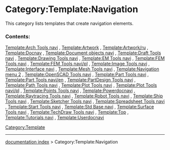 # Category:Template:Navigation
This category lists templates that create navigation elements.

### Contents:

[Template:Arch Tools navi](Template:Arch_Tools_navi.md) , [Template:Artwork](Template:Artwork.md) , [Template:Artwork/ru](Template:Artwork/ru.md) , [Template:Docnav](Template:Docnav.md) , [Template:Document objects navi](Template:Document_objects_navi.md) , [Template:Draft Tools navi](Template:Draft_Tools_navi.md) , [Template:Drawing Tools navi](Template:Drawing_Tools_navi.md) , [Template:EM Tools navi](Template:EM_Tools_navi.md) , [Template:FEM Tools navi](Template:FEM_Tools_navi.md) , [Template:FEM Tools navi/pl](Template:FEM_Tools_navi/pl.md) , [Template:Image Tools navi](Template:Image_Tools_navi.md) , [Template:Interface navi](Template:Interface_navi.md) , [Template:Mesh Tools navi](Template:Mesh_Tools_navi.md) , [Template:Navigation menu 2](Template:Navigation_menu_2.md) , [Template:OpenSCAD Tools navi](Template:OpenSCAD_Tools_navi.md) , [Template:Part Tools navi](Template:Part_Tools_navi.md) , [Template:Part Tools navi/en](Template:Part_Tools_navi/en.md) , [Template:PartDesign Tools navi](Template:PartDesign_Tools_navi.md) , [Template:Path Tools navi](Template:Path_Tools_navi.md) , [Template:Plot Tools navi](Template:Plot_Tools_navi.md) , [Template:Plot Tools navi/pl](Template:Plot_Tools_navi/pl.md) , [Template:Points Tools navi](Template:Points_Tools_navi.md) , [Template:Powerdocnavi](Template:Powerdocnavi.md) , [Template:Raytracing Tools navi](Template:Raytracing_Tools_navi.md) , [Template:Robot Tools navi](Template:Robot_Tools_navi.md) , [Template:Ship Tools navi](Template:Ship_Tools_navi.md) , [Template:Sketcher Tools navi](Template:Sketcher_Tools_navi.md) , [Template:Spreadsheet Tools navi](Template:Spreadsheet_Tools_navi.md) , [Template:Start Tools navi](Template:Start_Tools_navi.md) , [Template:Std Base navi](Template:Std_Base_navi.md) , [Template:Surface Tools navi](Template:Surface_Tools_navi.md) , [Template:TechDraw Tools navi](Template:TechDraw_Tools_navi.md) , [Template:Top](Template:Top.md) , [Template:Tutorials navi](Template:Tutorials_navi.md) , [Template:Userdocnavi](Template:Userdocnavi.md)

[Category:Template](Category:Template.md)

---
[documentation index](../README.md) > Category:Template:Navigation
